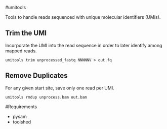 #umitools

Tools to handle reads sequenced with unique molecular identifiers (UMIs).

## Trim the UMI

Incorporate the UMI into the read sequence in order to later identify among mapped reads.
```
umitools trim unprocessed_fastq NNNNNV > out.fq
```

## Remove Duplicates

For any given start site, save only one read per UMI.
```
umitools rmdup unprocess.bam out.bam
```

#Requirements

+ pysam
+ toolshed